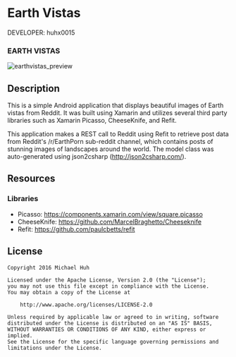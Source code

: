 Earth Vistas
============

DEVELOPER: huhx0015

### EARTH VISTAS
![earthvistas_preview](https://cloud.githubusercontent.com/assets/1645482/16550813/854be818-4164-11e6-906d-81c0ba3834ec.gif)

## Description

This is a simple Android application that displays beautiful images of Earth vistas from Reddit. It was built using Xamarin and utilizes several third party libraries such as Xamarin Picasso, CheeseKnife, and Refit.

This application makes a REST call to Reddit using Refit to retrieve post data from Reddit's /r/EarthPorn sub-reddit channel, which contains posts of stunning images of landscapes around the world. The model class was auto-generated using json2csharp (http://json2csharp.com/).

## Resources

### Libraries

* Picasso: https://components.xamarin.com/view/square.picasso
* CheeseKnife: https://github.com/MarcelBraghetto/Cheeseknife
* Refit: https://github.com/paulcbetts/refit

## License

    Copyright 2016 Michael Huh

    Licensed under the Apache License, Version 2.0 (the "License");
    you may not use this file except in compliance with the License.
    You may obtain a copy of the License at

        http://www.apache.org/licenses/LICENSE-2.0

    Unless required by applicable law or agreed to in writing, software
    distributed under the License is distributed on an "AS IS" BASIS,
    WITHOUT WARRANTIES OR CONDITIONS OF ANY KIND, either express or implied.
    See the License for the specific language governing permissions and
    limitations under the License.
